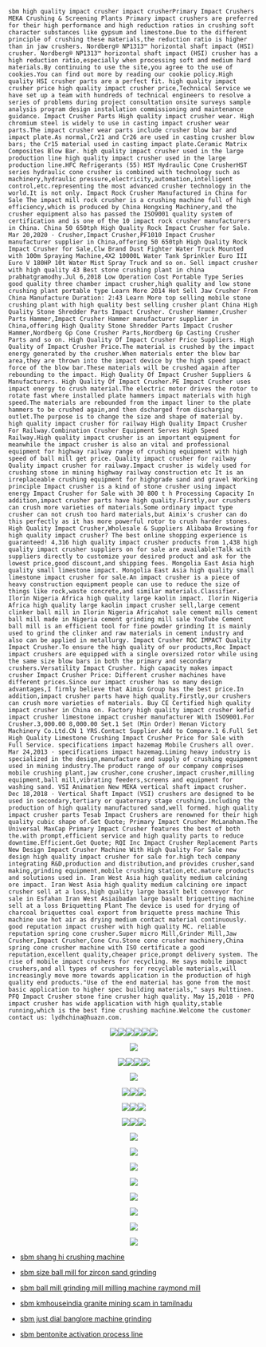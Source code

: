 
```
sbm high quality impact crusher impact crusherPrimary Impact Crushers MEKA Crushing & Screening Plants Primary impact crushers are preferred for their high performance and high reduction ratios in crushing soft character substances like gypsum and limestone.Due to the different principle of crushing these materials,the reduction ratio is higher than in jaw crushers. Nordberg® NP1313™ horizontal shaft impact (HSI) crusher. Nordberg® NP1313™ horizontal shaft impact (HSI) crusher has a high reduction ratio,especially when processing soft and medium hard materials.By continuing to use the site,you agree to the use of cookies.You can find out more by reading our cookie policy.High quality HSI crusher parts are a perfect fit. high quality impact crusher price high quality impact crusher price,Technical Service we have set up a team with hundreds of technical engineers to resolve a series of problems during project consultation onsite surveys sample analysis program design installation commissioning and maintenance guidance. Impact Crusher Parts High quality impact crusher wear. High chromium steel is widely to use in casting impact crusher wear parts.The impact crusher wear parts include crusher blow bar and impact plate.As normal,Cr21 and Cr26 are used in casting crusher blow bars; the Cr15 material used in casting impact plate.Ceramic Matrix Composites Blow Bar. high quality impact crusher used in the large production line high quality impact crusher used in the large production line.HFC Refrigerants (55) HST Hydraulic Cone CrusherHST series hydraulic cone crusher is combined with technology such as machinery,hydraulic pressure,electricity,automation,intelligent control,etc.representing the most advanced crusher technology in the world.It is not only. Impact Rock Crusher Manufactured in China for Sale The impact mill rock crusher is a crushing machine full of high efficiency,which is produced by China Hongxing Machinery,and the crusher equipment also has passed the ISO9001 quality system of certification and is one of the 10 impact rock crusher manufacturers in China. China 50 650tph High Quality Rock Impact Crusher for Sale. Mar 20,2020 · Crusher,Impact Crusher,PF1010 Impact Crusher manufacturer supplier in China,offering 50 650tph High Quality Rock Impact Crusher for Sale,Clw Brand Dust Fighter Water Truck Mounted with 100m Spraying Machine,4X2 10000L Water Tank Sprinkler Euro III Euro V 180HP 10t Water Mist Spray Truck and so on. Sell impact crusher with high quality 43 Best stone crushing plant in china prabhatgramodhy.Jul 6,2018 Low Operation Cost Portable Type Series good quality three chamber impact crusher,high quality and low stone crushing plant portable type Learn More 2014 Hot Sell Jaw Crusher From China Manufacture Duration: 2:43 Learn More top selling mobile stone crushing plant with high quality best selling crusher plant China High Quality Stone Shredder Parts Impact Crusher. Crusher Hammer,Crusher Parts Hammer,Impact Crusher Hammer manufacturer supplier in China,offering High Quality Stone Shredder Parts Impact Crusher Hammer,Nordberg Gp Cone Crusher Parts,Nordberg Gp Casting Crusher Parts and so on. High Quality Of Impact Crusher Price Suppliers. High Quality of Impact Crusher Price.The material is crushed by the impact energy generated by the crusher.When materials enter the blow bar area,they are thrown into the impact device by the high speed impact force of the blow bar.These materials will be crushed again after rebounding to the impact. High Quality Of Impact Crusher Suppliers & Manufacturers. High Quality Of Impact Crusher.PE Impact Crusher uses impact energy to crush material.The electric motor drives the rotor to rotate fast where installed plate hammers impact materials with high speed.The materials are rebounded from the impact liner to the plate hammers to be crushed again,and then dscharged from discharging outlet.The purpose is to change the size and shape of material by. high quality impact crusher for railway High Quality Impact Crusher For Railway.Combination Crusher Equipment Serves High Speed Railway.High quality impact crusher is an important equipment for meanwhile the impact crusher is also an vital and professional equipment for highway railway range of crushing equipment with high speed of ball mill get price. Quality impact crusher for railway Quality impact crusher for railway.Impact crusher is widely used for crushing stone in mining highway railway construction etc It is an irreplaceable crushing equipment for highgrade sand and gravel Working principle Impact crusher is a kind of stone crusher using impact energy Impact Crusher for Sale with 30 800 t h Processing Capacity In addition,impact crusher parts have high quality.Firstly,our crushers can crush more varieties of materials.Some ordinary impact type crusher can not crush too hard materials,but Aimix's crusher can do this perfectly as it has more powerful rotor to crush harder stones. High Quality Impact Crusher,Wholesale & Suppliers Alibaba Browsing for high quality impact crusher? The best online shopping experience is guaranteed! 4,316 high quality impact crusher products from 1,438 high quality impact crusher suppliers on for sale are available!Talk with suppliers directly to customize your desired product and ask for the lowest price,good discount,and shipping fees. Mongolia East Asia high quality small limestone impact. Mongolia East Asia high quality small limestone impact crusher for sale.An impact crusher is a piece of heavy construction equipment people can use to reduce the size of things like rock,waste concrete,and similar materials.Classifier. Ilorin Nigeria Africa high quality large kaolin impact. Ilorin Nigeria Africa high quality large kaolin impact crusher sell,large cement clinker ball mill in Ilorin Nigeria Africahot sale cement mills cement ball mill made in Nigeria cement grinding mill sale YouTube Cement ball mill is an efficient tool for fine powder grinding It is mainly used to grind the clinker and raw materials in cement industry and also can be applied in metallurgy. Impact Crusher ROC IMPACT Quality Impact Crusher.To ensure the high quality of our products,Roc Impact impact crushers are equipped with a single oversized rotor while using the same size blow bars in both the primary and secondary crushers.Versatility Impact Crusher. high capacity makes impact crusher Impact Crusher Price: Different crusher machines have different prices.Since our impact crusher has so many design advantages,I firmly believe that Aimix Group has the best price.In addition,impact crusher parts have high quality.Firstly,our crushers can crush more varieties of materials. Buy CE Certified high quality impact crusher in China on. Factory high quality impact crusher kefid impact crusher limestone impact crusher manufacturer With ISO9001.For Crusher.3,000.00 8,000.00 Set.1 Set (Min Order) Henan Victory Machinery Co.Ltd.CN 1 YRS.Contact Supplier.Add to Compare.1 6.Full Set High Quality Limestone Crushing Impact Crusher Price for Sale with Full Service. specifications impact hazemag Mobile Crushers all over. Mar 24,2013 · specifications impact hazemag.Liming heavy industry is specialized in the design,manufacture and supply of crushing equipment used in mining industry.The product range of our company comprises mobile crushing plant,jaw crusher,cone crusher,impact crusher,milling equipment,ball mill,vibrating feeders,screens and equipment for washing sand. VSI Animation New MEKA vertical shaft impact crusher. Dec 18,2018 · Vertical Shaft Impact (VSI) crushers are designed to be used in secondary,tertiary or quaternary stage crushing.including the production of high quality manufactured sand,well formed. high quality impact crusher parts Tesab Impact Crushers are renowned for their high quality cubic shape of.Get Quote; Primary Impact Crusher McLanahan.The Universal MaxCap Primary Impact Crusher features the best of both the.with prompt,efficient service and high quality parts to reduce downtime.Efficient.Get Quote; RQI Inc Impact Crusher Replacement Parts New Design Impact Crusher Machine With High Quality For Sale new design high quality impact crusher for sale for.high tech company integrating R&D,production and distribution,and provides crusher,sand making,grinding equipment,mobile crushing station,etc.mature products and solutions used in. Iran West Asia high quality medium calcining ore impact. Iran West Asia high quality medium calcining ore impact crusher sell at a loss,high quality large basalt belt conveyor for sale in Esfahan Iran West Asiaibadan large basalt briquetting machine sell at a loss Briquetting Plant The device is used for drying of charcoal briquettes coal export from briquette press machine This machine use hot air as drying medium contact material continuously. good reputation impact crusher with high quality MC. reliable reputation spring cone crusher.Super micro Mill,Grinder Mill,Jaw Crusher,Impact Crusher,Cone Cru.Stone cone crusher machinery,China spring cone crusher machine with ISO certificate a good reputation,excellent quality,cheaper price,prompt delivery system. The rise of mobile impact crushers for recycling. He says mobile impact crushers,and all types of crushers for recyclable materials,will increasingly move more towards application in the production of high quality end products."Use of the end material has gone from the most basic application to higher spec building materials," says Hulttinen. PFQ Impact Crusher stone fine crusher high quality. May 15,2018 · PFQ impact crusher has wide application with high quality,stable running,which is the best fine crushing machine.Welcome the customer contact us: lydhchina@huazn.com. 
```

<div align="center">
  
<a rel="nofollow" href="https://m.shibang-china.com?f=github&k=sbm+high+quality+impact+crusher+impact+crusher"><img src="https://static.shibang-china.com/en/l.png"></a><img src="https://static.shibang-china.com/en/hw.png"><a rel="nofollow" href="https://m.shibang-china.com/product/?f=github&k=sbm+high+quality+impact+crusher+impact+crusher"><img src="https://static.shibang-china.com/en/p.png"></a><a rel="nofollow" href="https://m.shibang-china.com/cases/?f=github&k=sbm+high+quality+impact+crusher+impact+crusher"><img src="https://static.shibang-china.com/en/c.png"></a><a rel="nofollow" href="https://m.shibang-china.com/news/?f=github&k=sbm+high+quality+impact+crusher+impact+crusher"><img src="https://static.shibang-china.com/en/n.png"></a><a rel="nofollow" href="https://m.shibang-china.com?f=github&k=sbm+high+quality+impact+crusher+impact+crusher"><img src="https://static.shibang-china.com/en/m.png"></a>

<a rel="nofollow" href="https://m.shibang-china.com/product/?f=github&k=sbm+high+quality+impact+crusher+impact+crusher"><img src="https://static.shibang-china.com/en/b.jpg"></a>
  
<a rel="nofollow" href="https://m.shibang-china.com/solution-aggregate.html?f=github&k=sbm+high+quality+impact+crusher+impact+crusher"><img src="https://static.shibang-china.com/en/a.jpg"></a><a rel="nofollow" href="https://m.shibang-china.com/solution-mine.html?f=github&k=sbm+high+quality+impact+crusher+impact+crusher"><img src="https://static.shibang-china.com/en/m.jpg"></a><a rel="nofollow" href="https://m.shibang-china.com/solution-mill.html?f=github&k=sbm+high+quality+impact+crusher+impact+crusher"><img src="https://static.shibang-china.com/en/g.jpg"></a><a rel="nofollow" href="https://m.shibang-china.com/solution-epc.html?f=github&k=sbm+high+quality+impact+crusher+impact+crusher"><img src="https://static.shibang-china.com/en/e.jpg"></a>

<a rel="nofollow" href="https://m.shibang-china.com/product/?f=github&k=sbm+high+quality+impact+crusher+impact+crusher"><img src="https://static.shibang-china.com/en/a-p.png"></a>

<a rel="nofollow" href="https://m.shibang-china.com/product/crusher/c6x.html?f=github&k=sbm+high+quality+impact+crusher+impact+crusher"><img src="https://static.shibang-china.com/en/j.jpg"></a><a rel="nofollow" href="https://m.shibang-china.com/product/crusher/ci5x.html?f=github&k=sbm+high+quality+impact+crusher+impact+crusher"><img src="https://static.shibang-china.com/en/i.jpg"></a><a rel="nofollow" href="https://m.shibang-china.com/product/crusher/hst.html?f=github&k=sbm+high+quality+impact+crusher+impact+crusher"><img src="https://static.shibang-china.com/en/c.jpg"></a>

<a rel="nofollow" href="https://m.shibang-china.com/product/mill/mtw.html?f=github&k=sbm+high+quality+impact+crusher+impact+crusher"><img src="https://static.shibang-china.com/en/mtw.jpg"></a><a rel="nofollow" href="https://m.shibang-china.com/product/mill/scm.html?f=github&k=sbm+high+quality+impact+crusher+impact+crusher"><img src="https://static.shibang-china.com/en/scm.jpg"></a><a rel="nofollow" href="https://m.shibang-china.com/product/mill/lm.html?f=github&k=sbm+high+quality+impact+crusher+impact+crusher"><img src="https://static.shibang-china.com/en/lm.jpg"></a>

<a rel="nofollow" href="https://m.shibang-china.com/product/sand/vsi6x.html?f=github&k=sbm+high+quality+impact+crusher+impact+crusher"><img src="https://static.shibang-china.com/en/6x.jpg"></a><a rel="nofollow" href="https://m.shibang-china.com/product/sand/vu.html?f=github&k=sbm+high+quality+impact+crusher+impact+crusher"><img src="https://static.shibang-china.com/en/vu.jpg"></a><a rel="nofollow" href="https://m.shibang-china.com/product/mobile/klun.html?f=github&k=sbm+high+quality+impact+crusher+impact+crusher"><img src="https://static.shibang-china.com/en/k.jpg"></a>

<a rel="nofollow" href="https://m.shibang-china.com/cases/?f=github&k=sbm+high+quality+impact+crusher+impact+crusher"><img src="https://static.shibang-china.com/en/case.png"></a>

<a rel="nofollow" href="https://m.shibang-china.com/cases/aggregate/202.html?f=github&k=sbm+high+quality+impact+crusher+impact+crusher"><img src="https://static.shibang-china.com/en/c-1.jpg"></a>

<a rel="nofollow" href="https://m.shibang-china.com/cases/aggregate/203.html?f=github&k=sbm+high+quality+impact+crusher+impact+crusher"><img src="https://static.shibang-china.com/en/c-2.jpg"></a>

<a rel="nofollow" href="https://m.shibang-china.com/cases/mill/123.html?f=github&k=sbm+high+quality+impact+crusher+impact+crusher"><img src="https://static.shibang-china.com/en/c-3.jpg"></a>

<a rel="nofollow" href="https://m.shibang-china.com/contact_us.html?f=github&k=sbm+high+quality+impact+crusher+impact+crusher"><img src="https://static.shibang-china.com/en/contact.png"></a>

<a rel="nofollow" href="https://swt.shibang-china.com/?f=github&k=sbm+high+quality+impact+crusher+impact+crusher"><img src="https://static.shibang-china.com/en/chat.png"></a>

<a rel="nofollow" href="https://whatsapp.shibangsoft.com/WhatsApp.php?f=github&k=sbm+high+quality+impact+crusher+impact+crusher"><img src="https://static.shibang-china.com/en/whatsapp.png"></a>

<a rel="nofollow" href="https://m.shibang-china.com/?f=github&k=sbm+high+quality+impact+crusher+impact+crusher"><img src="https://static.shibang-china.com/en/website.png"></a>

</div>


* [sbm shang hi crushing machine](sbm%20shang%20hi%20crushing%20machine.md)

* [sbm size ball mill for zircon sand grinding](sbm%20size%20ball%20mill%20for%20zircon%20sand%20grinding.md)

* [sbm ball mill grinding mill milling machine raymond mill](sbm%20ball%20mill%20grinding%20mill%20milling%20machine%20raymond%20mill.md)

* [sbm kmhouseindia granite mining scam in tamilnadu](sbm%20kmhouseindia%20granite%20mining%20scam%20in%20tamilnadu.md)

* [sbm just dial banglore machine grinding](sbm%20just%20dial%20banglore%20machine%20grinding.md)

* [sbm bentonite activation process line](sbm%20bentonite%20activation%20process%20line.md)